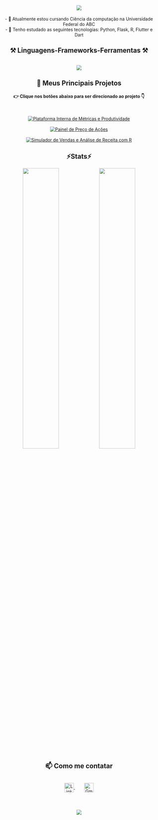 <h1 align="center">
<img src="https://readme-typing-svg.herokuapp.com/?font=Righteous&size=35&center=true&width=500&height=70&duration=4000&lines=Olá!+✌️;+me+chamo+Vitor;+bem-vindo+ao+meu+perfil!;" />
</h1>

<div align="center" >
- 🔭 Atualmente estou cursando Ciência da computação na Universidade Federal do ABC
  <br>
- 🌱 Tenho estudado as seguintes tecnologias: Python, Flask, R, Flutter e Dart
</div>

<h2 align="center" >⚒️ Linguagens-Frameworks-Ferramentas ⚒️</h2>
<br>
<div align="center" >
    <img src="https://skillicons.dev/icons?i=python,flask,r,flutter,dart,github,git" />
</div>

<div>

<div>

<h2 align="center">🚀 Meus Principais Projetos</h2>

<h4 align="center">👉 Clique nos botões abaixo para ser direcionado ao projeto 👇</h4>
<br>

<p align="center">
  <a href="https://github.com/Vlt0rr/RSL_aplicacao">
    <img src="https://img.shields.io/badge/Plataforma%20de%20Métricas-Python-blue?style=for-the-badge" alt="Plataforma Interna de Métricas e Produtividade">
  </a>
  <br><br>
  <a href="https://github.com/Vlt0rr/Projeto_acoes">
    <img src="https://img.shields.io/badge/Painel%20de%20Ações-Python-yellow?style=for-the-badge" alt="Painel de Preço de Ações">
  </a>
  <br><br>
  <a href="https://github.com/Vlt0rr/vendas-insights-r">
    <img src="https://img.shields.io/badge/Simulador%20de%20Vendas-R-orange?style=for-the-badge" alt="Simulador de Vendas e Análise de Receita com R">
  </a>
</p>

</div>


<h2 align="center" > ⚡Stats⚡</h2>
<p align="center">
  <img width="48%" src="https://github-readme-stats.vercel.app/api?username=Vlt0rr&show_icons=true&theme=radical" />
  <img width="48%" src="https://github-readme-stats.vercel.app/api/top-langs/?username=Vlt0rr&layout=compact&theme=radical" />
</p>
</div>
		
<h2 align="center" >📫 Como me contatar</h2>
<br>
<div align="center" >
    <a href="https://www.linkedin.com/in/vit0ralves" target="_blank">
  <img align="center" alt="LinkedIn" height="30" width="30" src="https://cdn.jsdelivr.net/gh/devicons/devicon/icons/linkedin/linkedin-original.svg" />
</a>
&nbsp;&nbsp;&nbsp;&nbsp;
<a href="vitoralves20112011@gmail.com" target="_blank" style="margin-left: 10px;">
  <img align="center" alt="Gmail" height="30" width="30" src="https://upload.wikimedia.org/wikipedia/commons/4/4e/Gmail_Icon.png" />
</a>
</div>


  
<br>
<h1 align="center">
<img src="https://readme-typing-svg.herokuapp.com/?font=Righteous&size=35&center=true&width=500&height=70&duration=4000&lines=Obrigado+pela+atenção!;" />
</h1>


